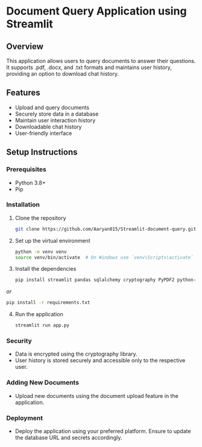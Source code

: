 # Document Query Application using Streamlit

## Overview
This application allows users to query documents to answer their questions. It supports .pdf, .docx, and .txt formats and maintains user history, providing an option to download chat history.

## Features
- Upload and query documents
- Securely store data in a database
- Maintain user interaction history
- Downloadable chat history
- User-friendly interface

## Setup Instructions

### Prerequisites
- Python 3.8+
- Pip

### Installation
1. Clone the repository
   ```sh
   git clone https://github.com/Aaryan015/Streamlit-document-query.git

2. Set up the virtual environment
   ```sh
   python -m venv venv
   source venv/bin/activate  # On Windows use `venv\Scripts\activate`
   
3. Install the dependencies
   ```sh
   pip install streamlit pandas sqlalchemy cryptography PyPDF2 python-docx
*or*
   ```sh
   pip install -r requirements.txt
   ```

4. Run the application
   ```sh
   streamlit run app.py

### Security
- Data is encrypted using the cryptography library.
- User history is stored securely and accessible only to the respective user.

### Adding New Documents
- Upload new documents using the document upload feature in the application.

### Deployment
- Deploy the application using your preferred platform. Ensure to update the database URL and secrets accordingly.
